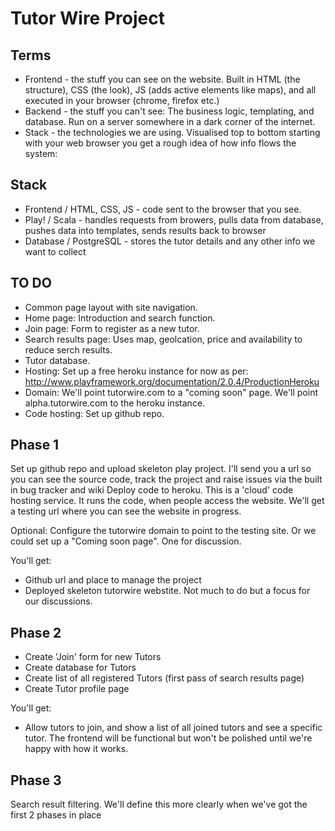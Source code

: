 Tutor Wire Project
==================

Terms
-----
- Frontend - the stuff you can see on the website. Built in HTML (the structure), CSS (the look), JS (adds active elements like maps), and all executed in your browser (chrome, firefox etc.)
- Backend - the stuff you can't see: The business logic, templating, and database. Run on a server somewhere in a dark corner of the internet.
- Stack - the technologies we are using. Visualised top to bottom starting with your web browser you get a rough idea of how info flows the system:

Stack
-----
- Frontend / HTML, CSS, JS - code sent to the browser that you see.
- Play! / Scala - handles requests from browers, pulls data from database, pushes data into templates, sends results back to browser
- Database / PostgreSQL - stores the tutor details and any other info we want to collect

TO DO
-----
- Common page layout with site navigation.
- Home page: Introduction and search function.
- Join page: Form to register as a new tutor.
- Search results page: Uses map, geolcation, price and availability to reduce serch results.
- Tutor database.
- Hosting: Set up a free heroku instance for now as per: http://www.playframework.org/documentation/2.0.4/ProductionHeroku
- Domain: We'll point tutorwire.com to a "coming soon" page. We'll point alpha.tutorwire.com to the heroku instance.
- Code hosting: Set up github repo.

Phase 1
-------
Set up github repo and upload skeleton play project. I'll send you a url so you can see the source code, track the project and raise issues via the built in bug tracker and wiki
Deploy code to heroku. This is a 'cloud' code hosting service. It runs the code, when people access the website. We'll get a testing url where you can see the website in progress.

Optional: Configure the tutorwire domain to point to the testing site. Or we could set up a "Coming soon page". One for discussion.

You'll get: 
- Github url and place to manage the project
- Deployed skeleton tutorwire webstite. Not much to do but a focus for our discussions.

Phase 2
-------
- Create 'Join' form for new Tutors 
- Create database for Tutors
- Create list of all registered Tutors (first pass of search results page)
- Create Tutor profile page

You'll get: 
- Allow tutors to join, and show a list of all joined tutors and see a specific tutor. The frontend will be functional but won't be polished until we're happy with how it works.

Phase 3
-------
Search result filtering. We'll define this more clearly when we've got the first 2 phases in place 
